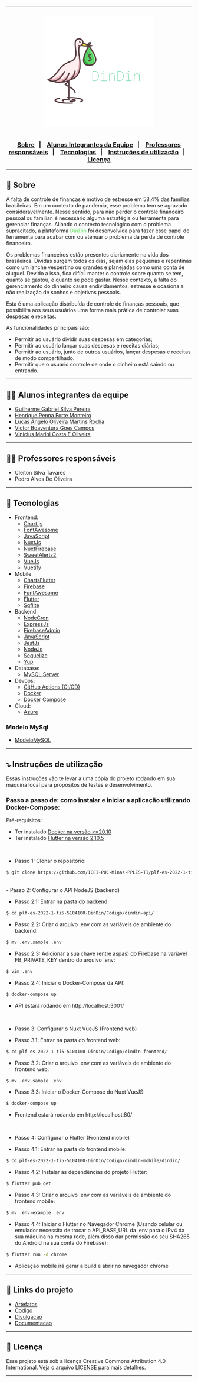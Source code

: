 <hr>

<h3 align="center">
    <img width="300px" src="./Artefatos/Imagens/logo.svg">
    <br><br>
    <p align="center">
      <a href="#-sobre">Sobre</a>&nbsp;&nbsp;&nbsp;|&nbsp;&nbsp;&nbsp;
      <a href="#-alunos-integrantes-da-equipe">Alunos Integrantes da Equipe</a>&nbsp;&nbsp;&nbsp;|&nbsp;&nbsp;&nbsp;
      <a href="#-professores-responsáveis">Professores responsáveis</a>&nbsp;&nbsp;&nbsp;|&nbsp;&nbsp;&nbsp;
      <a href="#-tecnologias">Tecnologias</a>&nbsp;&nbsp;&nbsp;|&nbsp;&nbsp;&nbsp;
      <a href="#-instruções-de-utilização">Instruções de utilização</a>&nbsp;&nbsp;&nbsp;|&nbsp;&nbsp;&nbsp;
      <a href="#-licença">Licença</a>
  </p>
</h3>

<hr>

## 🔖 Sobre

A falta de controle de finanças é motivo de estresse em 58,4% das famílias brasileiras. Em um contexto de pandemia, esse problema tem se agravado consideravelmente. Nesse sentido, para não perder o controle financeiro pessoal ou familiar, é necessário alguma estratégia ou ferramenta para gerenciar finanças. Aliando o contexto tecnológico com o problema supracitado, a plataforma <strong style="color: lightgreen"> DinDin </strong> foi desenvolvida para fazer esse papel de ferramenta para acabar com ou atenuar o problema da perda de controle financeiro.

Os problemas financeiros estão presentes diariamente na vida dos brasileiros. Dívidas surgem todos os dias, sejam elas pequenas e repentinas como um lanche vespertino ou grandes e planejadas como uma conta de aluguel. Devido a isso, fica difícil manter o controle sobre quanto se tem, quanto se gastou, e quanto se pode gastar. Nesse contexto, a falta do gerenciamento do dinheiro causa endividamentos, estresse e ocasiona a não realização de sonhos e objetivos pessoais.

Esta é uma aplicação distribuída de controle de finanças pessoais, que possibilita aos seus usuários uma forma mais prática de controlar suas despesas e receitas.

As funcionalidades principais são:
- Permitir ao usuário dividir suas despesas em categorias;
- Permitir ao usuário lançar suas despesas e receitas diárias;
- Permitir ao usuário, junto de outros usuários, lançar despesas e receitas de modo compartilhado.
- Permitir que o usuário controle de onde o dinheiro está saindo ou entrando.

---

## 👨‍💻 Alunos integrantes da equipe

* [Guilherme Gabriel Silva Pereira](https://github.com/guizombas)
* [Henrique Penna Forte Monteiro](https://github.com/Henrikkee)
* [Lucas Ângelo Oliveira Martins Rocha](https://lucasangelo.com)
* [Victor Boaventura Goes Campos](https://github.com/777-victor)
* [Vinícius Marini Costa E Oliveira](https://github.com/marinisz)

---

## 👩‍🏫 Professores responsáveis

* Cleiton Silva Tavares
* Pedro Alves De Oliveira

---

## 🚀 Tecnologias

- Frontend:
  - [Chart.js](https://www.chartjs.org/)
  - [FontAwesome](https://fontawesome.com/)
  - [JavaScript](https://www.javascript.com/)
  - [NuxtJs](https://nuxtjs.org/)
  - [NuxtFirebase](https://firebase.nuxtjs.org/service-options/auth/)
  - [SweetAlerts2](https://sweetalert2.github.io/)
  - [VueJs](https://vuejs.org/)
  - [Vuetify](https://vuetifyjs.com/en/)
- Mobile
  - [ChartsFlutter ](https://pub.dev/packages/charts_flutter)
  - [Firebase](https://pub.dev/packages/firebase_auth)
  - [FontAwesome](https://fontawesome.com/)
  - [Flutter](https://flutter.dev/)
  - [Sqflite](https://pub.dev/packages/sqflite)
- Backend:
  - [NodeCron](https://www.npmjs.com/package/node-cron)
  - [ExpressJs](https://expressjs.com/)
  - [FirebaseAdmin](https://firebase.google.com/support/release-notes/admin/node)
  - [JavaScript](https://www.javascript.com/)
  - [JestJs](https://jestjs.io/)
  - [NodeJs](https://nodejs.org/)
  - [Sequelize](https://sequelize.org/)
  - [Yup](https://github.com/jquense/yup)
- Database:
  - [MySQL Server](https://www.mysql.com/)
- Devops:
  - [GitHub Actions (CI/CD)](https://github.com/features/actions)
  - [Docker](https://www.docker.com/)
  - [Docker Compose](https://docs.docker.com/compose/)
- Cloud:
  - [Azure](https://azure.microsoft.com/) 

### Modelo MySql
- [ModeloMySQL](./Documentacao/imagens/der.png)

---

## ⤵ Instruções de utilização

Essas instruções vão te levar a uma cópia do projeto rodando em sua máquina local para propósitos de testes e desenvolvimento.

### Passo a passo de: como instalar e iniciar a aplicação utilizando Docker-Compose:

Pré-requisitos:
- Ter instalado [Docker na versão >=20.10](https://docs.docker.com/engine/install/ubuntu/)
- Ter instalado [Flutter na versão 2.10.5](https://docs.flutter.dev/development/tools/sdk/releases?tab=linux)

<br>

- Passo 1: Clonar o repositório:
```bash
$ git clone https://github.com/ICEI-PUC-Minas-PPLES-TI/plf-es-2022-1-ti5-5104100-DinDin
```

<br>
- Passo 2: Configurar o API NodeJS (backend)

- Passo 2.1: Entrar na pasta do backend:
```bash
$ cd plf-es-2022-1-ti5-5104100-DinDin/Codigo/dindin-api/
```

- Passo 2.2: Criar o arquivo .env com as variáveis de ambiente do backend:
```bash
$ mv .env.sample .env
```

- Passo 2.3: Adicionar a sua chave (entre aspas) do Firebase na variável FB_PRIVATE_KEY dentro do arquivo .env:
```bash
$ vim .env
```

- Passo 2.4: Iniciar o Docker-Compose da API:
```bash
$ docker-compose up
```

- API estará rodando em http://localhost:3001/

<br>

- Passo 3: Configurar o Nuxt VueJS (Frontend web)

- Passo 3.1: Entrar na pasta do frontend web:
```bash
$ cd plf-es-2022-1-ti5-5104100-DinDin/Codigo/dindin-frontend/
```

- Passo 3.2: Criar o arquivo .env com as variáveis de ambiente do frontend web:
```bash
$ mv .env.sample .env
```

- Passo 3.3: Iniciar o Docker-Compose do Nuxt VueJS:
```bash
$ docker-compose up
```

- Frontend estará rodando em http://localhost:80/

<br>

- Passo 4: Configurar o Flutter (Frontend mobile)

- Passo 4.1: Entrar na pasta do frontend mobile:
```bash
$ cd plf-es-2022-1-ti5-5104100-DinDin/Codigo/dindin-mobile/dindin/
```

- Passo 4.2: Instalar as dependências do projeto Flutter:
```bash
$ flutter pub get
```

- Passo 4.3: Criar o arquivo .env com as variáveis de ambiente do frontend mobile:
```bash
$ mv .env-example .env
```

- Passo 4.4: Iniciar o Flutter no Navegador Chrome (Usando celular ou emulador necessita de trocar o API_BASE_URL da .env para o IPv4 da sua máquina na mesma rede, além disso dar permissão do seu SHA265 do Android na sua conta do Firebase):
```bash
$ flutter run -d chrome
```

- Aplicação mobile irá gerar a build e abrir no navegador chrome

---

## 🔗 Links do projeto

- [Artefatos](Artefatos)
- [Codigo](Codigo)
- [Divulgacao](Divulgacao)
- [Documentacao](Documentacao)

---

## 📝 Licença

Esse projeto está sob a licença Creative Commons Attribution 4.0 International. Veja o arquivo [LICENSE](LICENSE) para mais detalhes.

---
